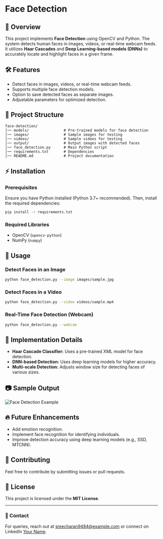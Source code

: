 # Face Detection

## 📌 Overview
This project implements **Face Detection** using OpenCV and Python. The system detects human faces in images, videos, or real-time webcam feeds. It utilizes **Haar Cascades** and **Deep Learning-based models (DNNs)** to accurately locate and highlight faces in a given frame.

## 🛠 Features
- Detect faces in images, videos, or real-time webcam feeds.
- Supports multiple face detection models.
- Option to save detected faces as separate images.
- Adjustable parameters for optimized detection.

## 📂 Project Structure
```
face-detection/
│── models/                # Pre-trained models for face detection
│── images/                # Sample images for testing
│── videos/                # Sample videos for testing
│── output/                # Output images with detected faces
│── face_detection.py      # Main Python script
│── requirements.txt       # Dependencies
│── README.md              # Project documentation
```

## ⚡ Installation
### Prerequisites
Ensure you have Python installed (Python 3.7+ recommended). Then, install the required dependencies:

```bash
pip install -r requirements.txt
```

### Required Libraries
- OpenCV (`opencv-python`)
- NumPy (`numpy`)

## 🚀 Usage
### Detect Faces in an Image
```bash
python face_detection.py --image images/sample.jpg
```

### Detect Faces in a Video
```bash
python face_detection.py --video videos/sample.mp4
```

### Real-Time Face Detection (Webcam)
```bash
python face_detection.py --webcam
```

## 🎯 Implementation Details
- **Haar Cascade Classifier:** Uses a pre-trained XML model for face detection.
- **DNN-based Detection:** Uses deep learning models for higher accuracy.
- **Multi-scale Detection:** Adjusts window size for detecting faces of various sizes.

## 📷 Sample Output
![Face Detection Example](https://via.placeholder.com/600x300)

## 🔥 Future Enhancements
- Add emotion recognition.
- Implement face recognition for identifying individuals.
- Improve detection accuracy using deep learning models (e.g., SSD, MTCNN).

## 🤝 Contributing
Feel free to contribute by submitting issues or pull requests.

## 📜 License
This project is licensed under the **MIT License**.

---
### 📧 Contact
For queries, reach out at [sreecharan9484@example.com](mailto:your-email@example.com) or connect on LinkedIn [Your Name](https://linkedin.com/in/sree9484).

